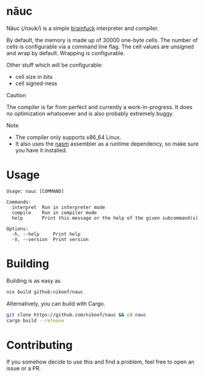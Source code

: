 # năuc

Năuc (*/nəuk/*) is a simple [brainfuck](https://esolangs.org/wiki/Brainfuck) interpreter and compiler.

By default, the memory is made up of 30000 one-byte cells. The number of cells is configurable via a command line flag.
The cell values are unsigned and wrap by default. Wrapping is configurable.

Other stuff which will be configurable:
- cell size in bits
- cell signed-ness

> [!CAUTION]
> The compiler is far from perfect and currently a work-in-progress. It does no optimization whatsoever and is also probably extremely buggy.


> [!NOTE]
> - The compiler only supports x86_64 Linux.
> - It also uses the [nasm](https://nasm.us/) assembler as a runtime dependency, so make sure you have it installed.

# Usage
```
Usage: nauc [COMMAND]

Commands:
  interpret  Run in interpreter mode
  compile    Run in compiler mode
  help       Print this message or the help of the given subcommand(s)

Options:
  -h, --help     Print help
  -V, --version  Print version
```

# Building
Building is as easy as
```sh
nix build github:nikoof/nauc
```

Alternatively, you can build with Cargo.
```sh
git clone https://github.com/nikoof/nauc && cd nauc
cargo build --release
```

# Contributing
If you somehow decide to use this and find a problem, feel free to open an issue or a PR.
